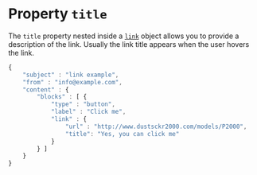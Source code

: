 # Property `title`

The `title` property nested inside a [`link`](json/property-link)
object allows you to provide a description of the link. Usually the link title 
appears when the user hovers the link. 


```javascript
{
    "subject" : "link example",
    "from" : "info@example.com",
    "content" : {
        "blocks" : [ {
            "type" : "button",
            "label" : "Click me",
            "link" : {
                "url" : "http://www.dustsckr2000.com/models/P2000",
                "title": "Yes, you can click me"
            }
        } ]
    }
}
```
